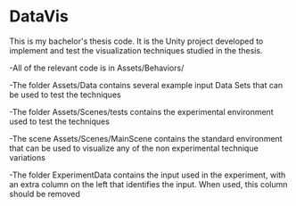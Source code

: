 # DataVis
This is my bachelor's thesis code. It is the Unity project developed to implement and test the visualization techniques studied in the thesis.

-All of the relevant code is in Assets/Behaviors/

-The folder Assets/Data contains several example input Data Sets that can be used to test the techniques

-The folder Assets/Scenes/tests contains the experimental environment used to test the techniques

-The scene Assets/Scenes/MainScene contains the standard environment that can be used to visualize any of the non experimental technique variations

-The folder ExperimentData contains the input used in the experiment, with an extra column on the left that identifies the input. When used, this column should be removed
